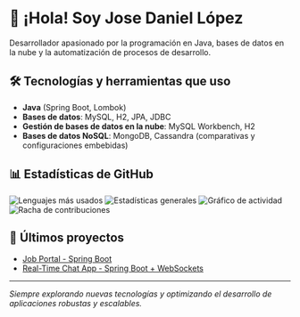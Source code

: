 # 👋 ¡Hola! Soy Jose Daniel López

Desarrollador apasionado por la programación en Java, bases de datos en la nube y la automatización de procesos de desarrollo.

## 🛠️ Tecnologías y herramientas que uso

- **Java** (Spring Boot, Lombok)
- **Bases de datos**: MySQL, H2, JPA, JDBC
- **Gestión de bases de datos en la nube**: MySQL Workbench, H2
- **Bases de datos NoSQL**: MongoDB, Cassandra (comparativas y configuraciones embebidas)

## 📊 Estadísticas de GitHub

![Lenguajes más usados](https://github-readme-stats.vercel.app/api/top-langs/?username=Jose-Daniel-Lopez&layout=compact&langs_count=6)
![Estadísticas generales](https://github-readme-stats.vercel.app/api?username=Jose-Daniel-Lopez&show_icons=true&theme=radical)
![Gráfico de actividad](https://github-readme-activity-graph.cyclic.app/graph?username=Jose-Daniel-Lopez&theme=github-compact)
![Racha de contribuciones](https://streak-stats.demolab.com?user=Jose-Daniel-Lopez&theme=radical)

## 🚀 Últimos proyectos

- [Job Portal - Spring Boot](https://github.com/Jose-Daniel-Lopez/Job-Portal-Spring-Boot)
- [Real-Time Chat App - Spring Boot + WebSockets](https://github.com/Jose-Daniel-Lopez/SpringBoot-RealTimeChat-WebApplication)

---

*Siempre explorando nuevas tecnologías y optimizando el desarrollo de aplicaciones robustas y escalables.*


